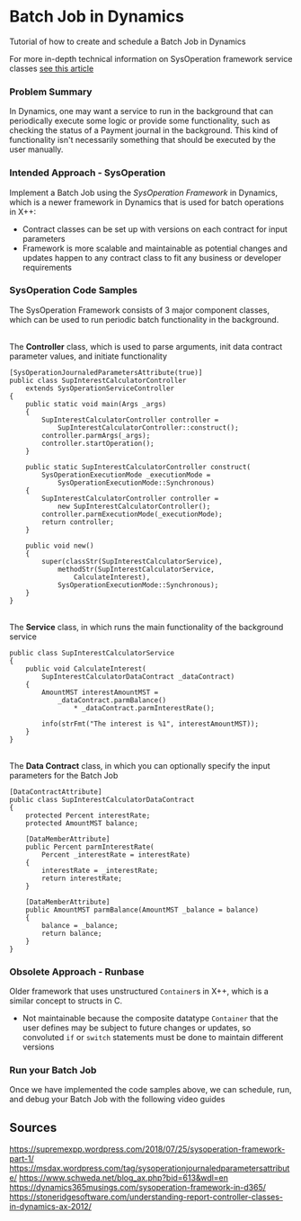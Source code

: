 # Batch Job in Dynamics

Tutorial of how to create and schedule a Batch Job in Dynamics 

For more in-depth technical information on SysOperation framework service classes
[see this article](https://supremexpp.wordpress.com/2018/07/25/sysoperation-framework-part-1/)


### Problem Summary

In Dynamics, one may want a service to run in the background that can periodically execute some logic or provide
some functionality, such as checking the status of a Payment journal in the background.
This kind of functionality isn't necessarily something that should be executed by the user manually.

### Intended Approach - SysOperation

Implement a Batch Job using the _SysOperation Framework_ in Dynamics, which is a newer framework in Dynamics that is used for batch operations in X++:
- Contract classes can be set up with versions on each contract for input parameters
- Framework is more scalable and maintainable as potential changes and updates happen to any contract class to fit any 
business or developer requirements

### SysOperation Code Samples

The SysOperation Framework consists of 3 major component classes, which can be used to run periodic batch functionality in the background.

</br> The **Controller** class, which is used to parse arguments, init data contract parameter values, and initiate functionality
```
[SysOperationJournaledParametersAttribute(true)]
public class SupInterestCalculatorController 
    extends SysOperationServiceController
{    
    public static void main(Args _args)
    {
        SupInterestCalculatorController controller = 
            SupInterestCalculatorController::construct();
        controller.parmArgs(_args);
        controller.startOperation();
    }

    public static SupInterestCalculatorController construct(
        SysOperationExecutionMode _executionMode = 
            SysOperationExecutionMode::Synchronous)
    {
        SupInterestCalculatorController controller = 
            new SupInterestCalculatorController();
        controller.parmExecutionMode(_executionMode);
        return controller;
    }
    
    public void new()
    {
        super(classStr(SupInterestCalculatorService),
            methodStr(SupInterestCalculatorService, 
                CalculateInterest),
            SysOperationExecutionMode::Synchronous);        
    }
}
```

</br> The **Service** class, in which runs the main functionality of the background service
```
public class SupInterestCalculatorService
{
    public void CalculateInterest(
        SupInterestCalculatorDataContract _dataContract)
    {
        AmountMST interestAmountMST = 
            _dataContract.parmBalance() 
                * _dataContract.parmInterestRate();
        
        info(strFmt("The interest is %1", interestAmountMST));
    }
}
```

</br> The **Data Contract** class, in which you can optionally specify the input parameters for the Batch Job
```
[DataContractAttribute]
public class SupInterestCalculatorDataContract
{
    protected Percent interestRate;
    protected AmountMST balance;

    [DataMemberAttribute]
    public Percent parmInterestRate(
        Percent _interestRate = interestRate)
    {
        interestRate = _interestRate;
        return interestRate;
    }

    [DataMemberAttribute]
    public AmountMST parmBalance(AmountMST _balance = balance)
    {
        balance = _balance;
        return balance;
    }
}
```

  
### Obsolete Approach - Runbase

Older framework that uses unstructured `Container`s in X++, which is a similar concept to structs in C.
- Not maintainable because the composite datatype `Container` that the user defines may be subject to future changes or updates, 
so convoluted `if` or `switch` statements must be done to maintain different versions 



### Run your Batch Job
Once we have implemented the code samples above, we can schedule, run, and debug your Batch Job with the following video
guides



## Sources

https://supremexpp.wordpress.com/2018/07/25/sysoperation-framework-part-1/ 
https://msdax.wordpress.com/tag/sysoperationjournaledparametersattribute/ 
https://www.schweda.net/blog_ax.php?bid=613&wdl=en 
https://dynamics365musings.com/sysoperation-framework-in-d365/ 
https://stoneridgesoftware.com/understanding-report-controller-classes-in-dynamics-ax-2012/ 
